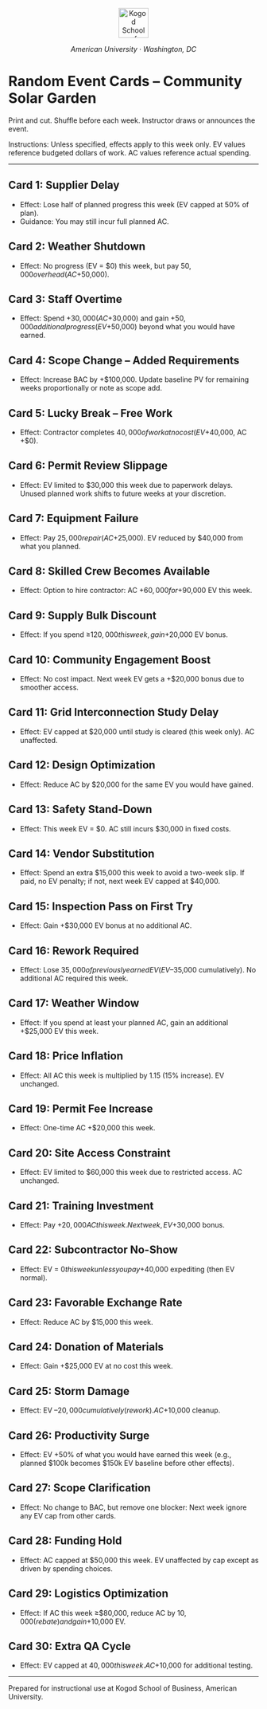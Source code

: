 <p align="center"><img src="assets/kogod_logo.png" alt="Kogod School of Business" style="height:60px;"/></p>
<p align="center"><em>American University · Washington, DC</em></p>

# Random Event Cards – Community Solar Garden

Print and cut. Shuffle before each week. Instructor draws or announces the event.

Instructions: Unless specified, effects apply to this week only. EV values reference budgeted dollars of work. AC values reference actual spending.

---

## Card 1: Supplier Delay
- Effect: Lose half of planned progress this week (EV capped at 50% of plan).
- Guidance: You may still incur full planned AC.

## Card 2: Weather Shutdown
- Effect: No progress (EV = $0) this week, but pay $50,000 overhead (AC +$50,000).

## Card 3: Staff Overtime
- Effect: Spend +$30,000 (AC +$30,000) and gain +$50,000 additional progress (EV +$50,000) beyond what you would have earned.

## Card 4: Scope Change – Added Requirements
- Effect: Increase BAC by +$100,000. Update baseline PV for remaining weeks proportionally or note as scope add.

## Card 5: Lucky Break – Free Work
- Effect: Contractor completes $40,000 of work at no cost (EV +$40,000, AC +$0).

## Card 6: Permit Review Slippage
- Effect: EV limited to $30,000 this week due to paperwork delays. Unused planned work shifts to future weeks at your discretion.

## Card 7: Equipment Failure
- Effect: Pay $25,000 repair (AC +$25,000). EV reduced by $40,000 from what you planned.

## Card 8: Skilled Crew Becomes Available
- Effect: Option to hire contractor: AC +$60,000 for +$90,000 EV this week.

## Card 9: Supply Bulk Discount
- Effect: If you spend ≥$120,000 this week, gain +$20,000 EV bonus.

## Card 10: Community Engagement Boost
- Effect: No cost impact. Next week EV gets a +$20,000 bonus due to smoother access.

## Card 11: Grid Interconnection Study Delay
- Effect: EV capped at $20,000 until study is cleared (this week only). AC unaffected.

## Card 12: Design Optimization
- Effect: Reduce AC by $20,000 for the same EV you would have gained.

## Card 13: Safety Stand-Down
- Effect: This week EV = $0. AC still incurs $30,000 in fixed costs.

## Card 14: Vendor Substitution
- Effect: Spend an extra $15,000 this week to avoid a two-week slip. If paid, no EV penalty; if not, next week EV capped at $40,000.

## Card 15: Inspection Pass on First Try
- Effect: Gain +$30,000 EV bonus at no additional AC.

## Card 16: Rework Required
- Effect: Lose $35,000 of previously earned EV (EV –$35,000 cumulatively). No additional AC required this week.

## Card 17: Weather Window
- Effect: If you spend at least your planned AC, gain an additional +$25,000 EV this week.

## Card 18: Price Inflation
- Effect: All AC this week is multiplied by 1.15 (15% increase). EV unchanged.

## Card 19: Permit Fee Increase
- Effect: One-time AC +$20,000 this week.

## Card 20: Site Access Constraint
- Effect: EV limited to $60,000 this week due to restricted access. AC unchanged.

## Card 21: Training Investment
- Effect: Pay +$20,000 AC this week. Next week, EV +$30,000 bonus.

## Card 22: Subcontractor No-Show
- Effect: EV = $0 this week unless you pay +$40,000 expediting (then EV normal).

## Card 23: Favorable Exchange Rate
- Effect: Reduce AC by $15,000 this week.

## Card 24: Donation of Materials
- Effect: Gain +$25,000 EV at no cost this week.

## Card 25: Storm Damage
- Effect: EV –$20,000 cumulatively (rework). AC +$10,000 cleanup.

## Card 26: Productivity Surge
- Effect: EV +50% of what you would have earned this week (e.g., planned $100k becomes $150k EV baseline before other effects).

## Card 27: Scope Clarification
- Effect: No change to BAC, but remove one blocker: Next week ignore any EV cap from other cards.

## Card 28: Funding Hold
- Effect: AC capped at $50,000 this week. EV unaffected by cap except as driven by spending choices.

## Card 29: Logistics Optimization
- Effect: If AC this week ≥$80,000, reduce AC by $10,000 (rebate) and gain +$10,000 EV.

## Card 30: Extra QA Cycle
- Effect: EV capped at $40,000 this week. AC +$10,000 for additional testing.

---

Prepared for instructional use at Kogod School of Business, American University.
